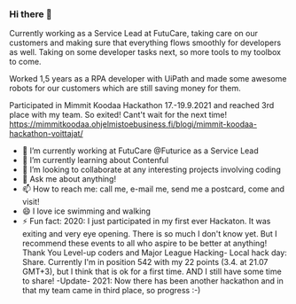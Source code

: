 ### Hi there 👋

Currently working as a Service Lead at FutuCare, taking care on our customers and making sure that everything flows smoothly for developers as well. Taking on some developer tasks next, so more tools to my toolbox to come.

Worked 1,5 years as a RPA developer with UiPath and made some awesome robots for our customers which are still saving money for them.

Participated in Mimmit Koodaa Hackathon 17.-19.9.2021 and reached 3rd place with my team. So exited! Cant't wait for the next time!
https://mimmitkoodaa.ohjelmistoebusiness.fi/blogi/mimmit-koodaa-hackathon-voittajat/

<!--
**marja007/marja007** is a ✨ _special_ ✨ repository because its `README.md` (this file) appears on your GitHub profile.-->

- 🔭 I’m currently working at FutuCare @Futurice as a Service Lead
- 🌱 I’m currently learning about Contenful 
- 👯 I’m looking to collaborate at any interesting projects involving coding
- 💬 Ask me about anything! 
- 📫 How to reach me: call me, e-mail me, send me a postcard, come and visit!
- 😄 I love ice swimming and walking
- ⚡ Fun fact: 2020: I just participated in my first ever Hackaton. It was exiting and very eye opening. There is so much I don't know yet. But I recommend these events to all who aspire to be better at anything! Thank You Level-up coders and Major League Hacking- Local hack day: Share. Currently I'm in position 542 with my 22 points (3.4. at 21.07 GMT+3), but I think that is ok for a first time. AND I still have some time to share! -Update- 2021: Now there has been another hackathon and in that my team came in third place, so progress :-)

